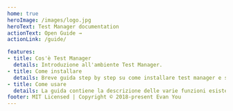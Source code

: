 ```yaml
---
home: true
heroImage: /images/logo.jpg
heroText: Test Manager documentation
actionText: Open Guide →
actionLink: /guide/

features:
- title: Cos'è Test Manager
  details: Introduzione all'ambiente Test Manager.
- title: Come installare
  details: Breve guida step by step su come installare test manager e setup base delle cartelle.
- title: Come usare
  details: La guida contiene la descrizione delle varie funzioni esistenti, la metodologia di utilizzo e quando necessario un esempio.
footer: MIT Licensed | Copyright © 2018-present Evan You
---
```

